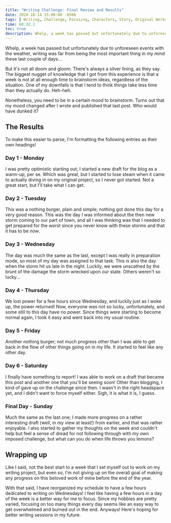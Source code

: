 ```yaml
---  
title: "Writing Challenge: Final Review and Results"
date: 2024-10-14 15:00:00 -0500
tags: [ Writing, Challenge, Focusing, Characters, Story, Original Works, Habits, Productivity, Worldbuilding, Brainstorming, Failing]
time: 68:32.1
toc: true
description: Whelp, a week has passed but unfortunately due to unforeseen events with the weather, writing was far from being the most important thing in my mind these last couple of days...
---
```

Whelp, a week has passed but unfortunately due to unforeseen events with the weather, writing was far from being the most important thing in my mind these last couple of days...

But it's not all doom and gloom. There's always a silver lining, as they say. The biggest nugget of knowledge that I got from this experience is that a week is not at all enough time to brainstorm ideas, regardless of the situation. One of my downfalls is that I tend to think things take less time than they actually do. Heh-heh.

Nonetheless, you need to be in a certain mood to brainstorm. Turns out that my mood changed after I wrote and published that last post. Who would have dunked it?

## The Results

To make this easier to parse, I'm formatting the following entries as their own headings!

### Day 1 - Monday

I was pretty optimistic starting out; I started a new draft for the blog as a warm-up, per se. Which was great, but I started to lose steam when it came to actually diving in on my original project, so I never got started. Not a great start, but I'll take what I can get.

### Day 2 - Tuesday

This was a nothing burger, plain and simple; nothing got done this day for a very good reason. This was the day I was informed about the then new storm coming to our part of town, and all I was thinking was that I needed to get prepared for the worst since you never know with these storms and that it has to be *now*.

### Day 3 - Wednesday

The day was much the same as the last, except I was really in preparation mode, so most of my day was assigned to that task. This is also the day when the storm hit us late in the night. Luckily, we were unscathed by the brunt of the damage the storm wrecked upon our state. Others weren't so lucky...

### Day 4 - Thursday

We lost power for a few hours since Wednesday, and luckily just as I woke up, the power returned! Now, everyone was not so lucky, unfortunately, and some still to this day have no power. Since things were starting to become normal again, I took it easy and went back into my usual routine.

### Day 5 - Friday

Another nothing burger; not much progress other than I was able to get back in the flow of other things going on in my life. It started to feel like any other day.

### Day 6 - Saturday

I finally have something to report! I was able to work on a draft that became this post and another one that you'll be seeing soon! Other than blogging, I kind of gave up on the challenge since then. I wasn't in the right headspace yet, and I didn't want to force myself either. Sigh, it is what it is, I guess.

### Final Day - Sunday

Much the same as the last one; I made more progress on a rather interesting draft (well, in my view at least!) from earlier, and that was rather enjoyable. I also started to gather my thoughts on the week and couldn't help but feel a sense of dread for not following through with my own imposed challenge, but what can you do when life throws you lemons?

## Wrapping up

Like I said, not the best start to a week that I set myself out to work on my writing project, but even so, I'm not giving up on the overall goal of making any progress on this beloved work of mine before the end of the year.

With that said, I have reorganized my schedule to have a few hours dedicated to writing on Wednesdays! I feel like having a few hours in a day of the week is a better way for me to focus. Since my hobbies are pretty varied, focusing on too many things every day seems like an easy way to get overwhelmed and burned out in the end. Anyways! Here's hoping for better writing sessions in my future.
